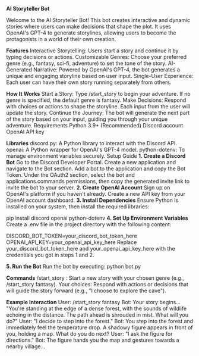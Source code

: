**AI Storyteller Bot**

Welcome to the AI Storyteller Bot! This bot creates interactive and dynamic stories where users can make decisions that shape the plot. It uses OpenAI's GPT-4 to generate storylines, allowing users to become the protagonists in a world of their own creation.

**Features**
Interactive Storytelling: Users start a story and continue it by typing decisions or actions.
Customizable Genres: Choose your preferred genre (e.g., fantasy, sci-fi, adventure) to set the tone of the story.
AI-Generated Narrative: Powered by OpenAI's GPT-4, the bot generates a unique and engaging storyline based on user input.
Single-User Experience: Each user can have their own story running separately from others.

**How It Works**
Start a Story: Type /start_story <genre> to begin your adventure. If no genre is specified, the default genre is fantasy.
Make Decisions: Respond with choices or actions to shape the storyline. Each input from the user will update the story.
Continue the Journey: The bot will generate the next part of the story based on your input, guiding you through your unique adventure.
Requirements
Python 3.9+ (Recommended)
Discord account
OpenAI API key

**Libraries**
discord.py: A Python library to interact with the Discord API.
openai: A Python wrapper for OpenAI's GPT-4 model.
python-dotenv: To manage environment variables securely.
Setup Guide
**1. Create a Discord Bot**
Go to the Discord Developer Portal.
Create a new application and navigate to the Bot section.
Add a bot to the application and copy the Bot Token.
Under the OAuth2 section, select the bot and applications.commands permissions, then copy the generated invite link to invite the bot to your server.
**2. Create OpenAI Account**
Sign up on OpenAI's platform if you haven't already.
Create a new API key from your OpenAI account dashboard.
**3. Install Dependencies**
Ensure Python is installed on your system, then install the required libraries:


pip install discord openai python-dotenv
**4. Set Up Environment Variables**
Create a .env file in the project directory with the following content:


DISCORD_BOT_TOKEN=your_discord_bot_token_here
OPENAI_API_KEY=your_openai_api_key_here
Replace your_discord_bot_token_here and your_openai_api_key_here with the credentials you got in steps 1 and 2.

**5. Run the Bot**
Run the bot by executing:
python bot.py

**Commands**
/start_story <genre>: Start a new story with your chosen genre (e.g., /start_story fantasy).
Your choices: Respond with actions or decisions that will guide the story forward (e.g., "I choose to explore the cave").

**Example Interaction**
User: /start_story fantasy
Bot: Your story begins...
"You're standing at the edge of a dense forest, with the sounds of wildlife echoing in the distance. The path ahead is shrouded in mist. What will you do?"
User: "I decide to step into the forest."
Bot: You step into the forest and immediately feel the temperature drop. A shadowy figure appears in front of you, holding a map. What do you do next?
User: "I ask the figure for directions."
Bot: The figure hands you the map and gestures towards a nearby village...

